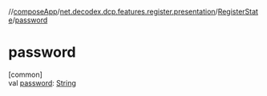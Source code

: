 //[composeApp](../../../index.md)/[net.decodex.dcp.features.register.presentation](../index.md)/[RegisterState](index.md)/[password](password.md)

# password

[common]\
val [password](password.md): [String](https://kotlinlang.org/api/latest/jvm/stdlib/kotlin/-string/index.html)
